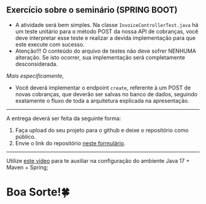 ## Exercício sobre o seminário (SPRING BOOT)

- A atividade será bem simples. Na classe `InvoiceControllerTest.java` há um teste unitário para o método POST da nossa API de cobranças, você deve interpretar esse teste e realizar a devida implementação para que este execute com sucesso. 
- Atenção!!! O conteúdo do arquivo de testes não deve sofrer NENHUMA alteração. Se isto ocorrer, sua implementação será completamente desconsiderada.


*Mais especificamente,*
- Você deverá implementar o endpoint `create`, referente à um POST de novas cobranças, que deverão ser salvas no banco de dados, seguindo exatamente o fluxo de toda a arquitetura explicada na apresentação.

---

A entrega deverá ser feita da seguinte forma: 
1. Faça upload do seu projeto para o github e deixe o repositório como público.
2. Envie o link do repositório [neste formulário](https://forms.gle/VfP33JuKisdYj1P86).

---
Utilize [este vídeo](https://www.youtube.com/watch?v=Ge7Em4byou8) para te auxiliar na configuração do ambiente Java 17 + Maven + Spring;

# Boa Sorte!🍀